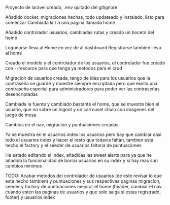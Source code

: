 Proyecto de laravel creado, .env quitado del gitignore

Añadido docker, migraciones hechas, todo updateado y instalado, listo para comenzar
Cambiada la / a una pagina llamada home

Añadido controlador usuarios, cambiadas rutas y creado un boceto del home

Loguearse lleva al Home en vez de al dashboard
Registrarse tambien lleva al home

Creado el modelo y el controlador de los usuarios, el controlador fue creado con --resource para que tenga ya metodos para el crud

Migracion de usuarios creada, tengo de idea para los usuarios que la contraseña se guarde y muestre siempre encriptada pero que exista una contraseña especial para administradores para poder ver las contraseñas desencriptadas

Cambiada la fuente y cambiado bastante el home, que se muestre bien el usuario, que no sobre un logout y un carrousel chulo con imagenes del juego de mesa 

Cambios en el nav, migracion y puntuaciones creadas

Ya se muestra en el usuarios.index los usuarios pero hay que cambiar casi todo el usuarios index y hacer el resto que todavia faltan, tambien esta hecho el factory y el seeder de usuarios faltaria de puntuaciones

He estado editando el index, añadidas las sweet alerts para ya que he añadido la funcionalidad de borrar usuarios en su index y si hay mas son cambios minimos

TODO:
Acabar metodos del controlador de usuarios (de este revisar lo que esta hecho tambien) y puntuaciones y sus respectivas paginas
migracion, seeder y factory de puntuaciones
mejorar el home (header, cambiar el nav cuando esten las paginas de usuarios y que solo salga si estas registrado, footer) y usuarios.index